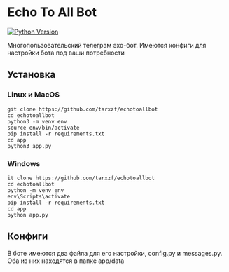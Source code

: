 # Echo To All Bot

[![Python Version](https://img.shields.io/badge/Python-3.12-brightgreen.svg)](.)

Многопользовательский телеграм эхо-бот. Имеются конфиги для настройки бота под ваши потребности

## Установка

### Linux и MacOS
```shell
git clone https://github.com/tarxzf/echotoallbot
cd echotoallbot
python3 -m venv env
source env/bin/activate
pip install -r requirements.txt
cd app
python3 app.py
```

### Windows
```shell
it clone https://github.com/tarxzf/echotoallbot
cd echotoallbot
python -m venv env
env\Scripts\activate
pip install -r requirements.txt
cd app
python app.py
```

## Конфиги

В боте имеются два файла для его настройки, config.py и messages.py. Оба из них находятся в папке app/data
